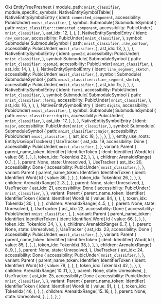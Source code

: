 Ok(
    EntityTreePresheet {
        module_path: `mnist_classifier`,
        module_specific_symbols: NativeEntitySymbolTable(
            [
                NativeEntitySymbolEntry {
                    ident: `connected_component`,
                    accessibility: PubicUnder(
                        `mnist_classifier`,
                    ),
                    symbol: Submodule(
                        SubmoduleSymbol {
                            path: `mnist_classifier::connected_component`,
                            accessibility: PubicUnder(
                                `mnist_classifier`,
                            ),
                            ast_idx: 12,
                        },
                    ),
                },
                NativeEntitySymbolEntry {
                    ident: `raw_contour`,
                    accessibility: PubicUnder(
                        `mnist_classifier`,
                    ),
                    symbol: Submodule(
                        SubmoduleSymbol {
                            path: `mnist_classifier::raw_contour`,
                            accessibility: PubicUnder(
                                `mnist_classifier`,
                            ),
                            ast_idx: 13,
                        },
                    ),
                },
                NativeEntitySymbolEntry {
                    ident: `geom2d`,
                    accessibility: PubicUnder(
                        `mnist_classifier`,
                    ),
                    symbol: Submodule(
                        SubmoduleSymbol {
                            path: `mnist_classifier::geom2d`,
                            accessibility: PubicUnder(
                                `mnist_classifier`,
                            ),
                            ast_idx: 14,
                        },
                    ),
                },
                NativeEntitySymbolEntry {
                    ident: `line_segment_sketch`,
                    accessibility: PubicUnder(
                        `mnist_classifier`,
                    ),
                    symbol: Submodule(
                        SubmoduleSymbol {
                            path: `mnist_classifier::line_segment_sketch`,
                            accessibility: PubicUnder(
                                `mnist_classifier`,
                            ),
                            ast_idx: 15,
                        },
                    ),
                },
                NativeEntitySymbolEntry {
                    ident: `fermi`,
                    accessibility: PubicUnder(
                        `mnist_classifier`,
                    ),
                    symbol: Submodule(
                        SubmoduleSymbol {
                            path: `mnist_classifier::fermi`,
                            accessibility: PubicUnder(
                                `mnist_classifier`,
                            ),
                            ast_idx: 16,
                        },
                    ),
                },
                NativeEntitySymbolEntry {
                    ident: `digits`,
                    accessibility: PubicUnder(
                        `mnist_classifier`,
                    ),
                    symbol: Submodule(
                        SubmoduleSymbol {
                            path: `mnist_classifier::digits`,
                            accessibility: PubicUnder(
                                `mnist_classifier`,
                            ),
                            ast_idx: 17,
                        },
                    ),
                },
                NativeEntitySymbolEntry {
                    ident: `major`,
                    accessibility: PubicUnder(
                        `mnist_classifier`,
                    ),
                    symbol: Submodule(
                        SubmoduleSymbol {
                            path: `mnist_classifier::major`,
                            accessibility: PubicUnder(
                                `mnist_classifier`,
                            ),
                            ast_idx: 18,
                        },
                    ),
                },
            ],
        ),
        entity_use_roots: EntityUseExprTrackers(
            [
                UseTracker {
                    ast_idx: 19,
                    accessibility: Done {
                        accessibility: PubicUnder(
                            `mnist_classifier`,
                        ),
                    },
                    variant: Parent {
                        parent_name_token: Identifier(
                            IdentifierToken {
                                ident: Identifier(
                                    Word(
                                        Id {
                                            value: 86,
                                        },
                                    ),
                                ),
                                token_idx: TokenIdx(
                                    22,
                                ),
                            },
                        ),
                        children: ArenaIdxRange(
                            0..1,
                        ),
                    },
                    parent: None,
                    state: Unresolved,
                },
                UseTracker {
                    ast_idx: 20,
                    accessibility: Done {
                        accessibility: PubicUnder(
                            `mnist_classifier`,
                        ),
                    },
                    variant: Parent {
                        parent_name_token: Identifier(
                            IdentifierToken {
                                ident: Identifier(
                                    Word(
                                        Id {
                                            value: 86,
                                        },
                                    ),
                                ),
                                token_idx: TokenIdx(
                                    26,
                                ),
                            },
                        ),
                        children: ArenaIdxRange(
                            2..3,
                        ),
                    },
                    parent: None,
                    state: Unresolved,
                },
                UseTracker {
                    ast_idx: 21,
                    accessibility: Done {
                        accessibility: PubicUnder(
                            `mnist_classifier`,
                        ),
                    },
                    variant: Parent {
                        parent_name_token: Identifier(
                            IdentifierToken {
                                ident: Identifier(
                                    Word(
                                        Id {
                                            value: 84,
                                        },
                                    ),
                                ),
                                token_idx: TokenIdx(
                                    30,
                                ),
                            },
                        ),
                        children: ArenaIdxRange(
                            4..5,
                        ),
                    },
                    parent: None,
                    state: Unresolved,
                },
                UseTracker {
                    ast_idx: 22,
                    accessibility: Done {
                        accessibility: PubicUnder(
                            `mnist_classifier`,
                        ),
                    },
                    variant: Parent {
                        parent_name_token: Identifier(
                            IdentifierToken {
                                ident: Identifier(
                                    Word(
                                        Id {
                                            value: 66,
                                        },
                                    ),
                                ),
                                token_idx: TokenIdx(
                                    34,
                                ),
                            },
                        ),
                        children: ArenaIdxRange(
                            6..7,
                        ),
                    },
                    parent: None,
                    state: Unresolved,
                },
                UseTracker {
                    ast_idx: 23,
                    accessibility: Done {
                        accessibility: PubicUnder(
                            `mnist_classifier`,
                        ),
                    },
                    variant: Parent {
                        parent_name_token: Identifier(
                            IdentifierToken {
                                ident: Identifier(
                                    Word(
                                        Id {
                                            value: 85,
                                        },
                                    ),
                                ),
                                token_idx: TokenIdx(
                                    38,
                                ),
                            },
                        ),
                        children: ArenaIdxRange(
                            8..9,
                        ),
                    },
                    parent: None,
                    state: Unresolved,
                },
                UseTracker {
                    ast_idx: 24,
                    accessibility: Done {
                        accessibility: PubicUnder(
                            `mnist_classifier`,
                        ),
                    },
                    variant: Parent {
                        parent_name_token: Identifier(
                            IdentifierToken {
                                ident: Identifier(
                                    Word(
                                        Id {
                                            value: 79,
                                        },
                                    ),
                                ),
                                token_idx: TokenIdx(
                                    42,
                                ),
                            },
                        ),
                        children: ArenaIdxRange(
                            10..11,
                        ),
                    },
                    parent: None,
                    state: Unresolved,
                },
                UseTracker {
                    ast_idx: 25,
                    accessibility: Done {
                        accessibility: PubicUnder(
                            `mnist_classifier`,
                        ),
                    },
                    variant: Parent {
                        parent_name_token: Identifier(
                            IdentifierToken {
                                ident: Identifier(
                                    Word(
                                        Id {
                                            value: 91,
                                        },
                                    ),
                                ),
                                token_idx: TokenIdx(
                                    46,
                                ),
                            },
                        ),
                        children: ArenaIdxRange(
                            15..16,
                        ),
                    },
                    parent: None,
                    state: Unresolved,
                },
            ],
        ),
    },
)